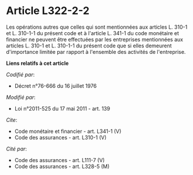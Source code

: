 # Article L322-2-2

Les opérations autres que celles qui sont mentionnées aux articles L. 310-1 et L. 310-1-1 du présent code et à l'article L.
341-1 du code monétaire et financier ne peuvent être effectuées par les entreprises mentionnées aux articles L. 310-1 et L.
310-1-1 du présent code que si elles demeurent d'importance limitée par rapport à l'ensemble des activités de l'entreprise.

**Liens relatifs à cet article**

_Codifié par_:

  - Décret n°76-666 du 16 juillet 1976

_Modifié par_:

  - Loi n°2011-525 du 17 mai 2011 - art. 139

_Cite_:

  - Code monétaire et financier - art. L341-1 (V)
  - Code des assurances - art. L310-1 (V)

_Cité par_:

  - Code des assurances - art. L111-7 (V)
  - Code des assurances - art. L328-5 (M)
